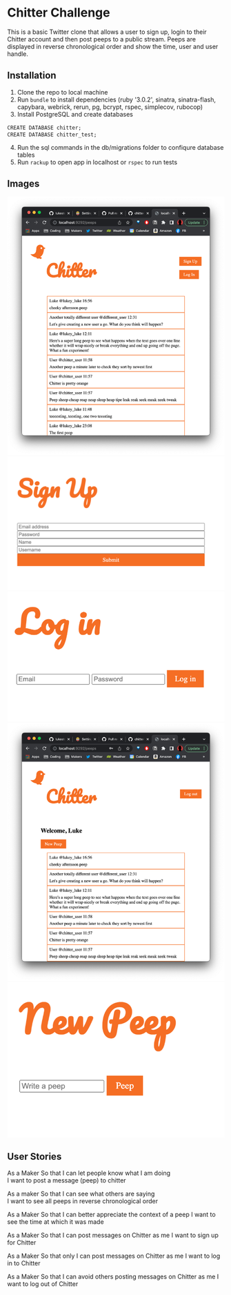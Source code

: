 # Chitter Challenge

This is a basic Twitter clone that allows a user to sign up, login to their Chitter account and then post peeps to a public stream. Peeps are displayed in reverse chronological order and show the time, user and user handle.

## Installation

1. Clone the repo to local machine
2. Run ```bundle``` to install dependencies
   (ruby '3.0.2', sinatra, sinatra-flash, capybara, webrick, rerun, pg, bcrypt, rspec, simplecov, rubocop)
3. Install PostgreSQL and create databases
  ```
  CREATE DATABASE chitter;
  CREATE DATABASE chitter_test;
  ```
4. Run the sql commands in the db/migrations folder to confiqure database tables
5. Run ```rackup``` to open app in localhost or ```rspec``` to run tests
   
## Images

![homepage](/public/images/homepage.png)
![sing up](/public/images/sing_up.png)
![log in](/public/images/log_in.png)
![signed in](/public/images/signed_in.png)
![new peep](/public/images/new_peep.png)

## User Stories

As a Maker
So that I can let people know what I am doing  
I want to post a message (peep) to chitter

As a maker
So that I can see what others are saying  
I want to see all peeps in reverse chronological order

As a Maker
So that I can better appreciate the context of a peep
I want to see the time at which it was made

As a Maker
So that I can post messages on Chitter as me
I want to sign up for Chitter

As a Maker
So that only I can post messages on Chitter as me
I want to log in to Chitter

As a Maker
So that I can avoid others posting messages on Chitter as me
I want to log out of Chitter

